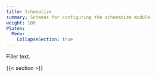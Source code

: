 ```yaml
---
title: Schematize
summary: Schemas for configuring the schematize module
weight: 100
Platen:
  Menu:
    CollapseSection: true
---
```


Filler text.

{{< section >}}
